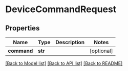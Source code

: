 # DeviceCommandRequest

## Properties
Name | Type | Description | Notes
------------ | ------------- | ------------- | -------------
**command** | **str** |  | [optional] 

[[Back to Model list]](../README.md#documentation-for-models) [[Back to API list]](../README.md#documentation-for-api-endpoints) [[Back to README]](../README.md)

